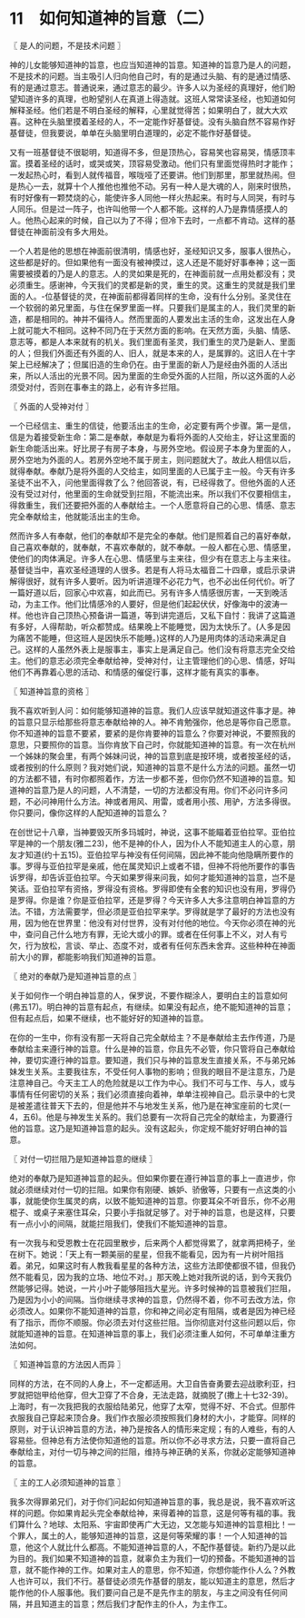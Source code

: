 # 11　如何知道神的旨意（二）



〖 是人的问题，不是技术问题 〗

神的儿女能够知道神的旨意，也应当知道神的旨意。知道神的旨意乃是人的问题，不是技术的问题。当主吸引人归向他自己时，有的是通过头脑、有的是通过情感、有的是通过意志。普通说来，通过意志的最少。许多人以为圣经的真理好，他们盼望知道许多的真理，也盼望别人在真道上得造就。这班人常常读圣经，也知道如何解释圣经。他们若是不明白圣经的解释，心里就觉得苦；如果明白了，就大大欢喜。这种在头脑里摸着圣经的人，不一定能作好基督徒。没有头脑自然不容易作好基督徒，但我要说，单单在头脑里明白道理的，必定不能作好基督徒。

又有一班基督徒不很聪明，知道得不多，但是顶热心，容易笑也容易哭，情感顶丰富。摸着圣经的话时，或哭或笑，顶容易受激动。他们只有里面觉得热时才能作；一发起热心时，看到人就传福音，喉咙哑了还要讲。他们到那里，那里就热闹。但是热心一去，就算十个人推他也推他不动。另有一种人是大魂的人，刚来时很热，有时好像有一颗焚烧的心，能使许多人同他一样火热起来。有时与人同哭，有时与人同乐。但是过一阵子，也许叫他带一个人都不能。这样的人乃是靠情感摸人的人。他热心起来的时候，自己以为了不得；但冷下去时，一点都不肯动。这样的基督徒在神面前没有多大用处。

一个人若是他的思想在神面前很清明，情感也好，圣经知识又多，服事人很热心，这些都是好的。但如果他有一面没有被神摸过，这人还是不能好好事奉神；这一面需要被摸着的乃是人的意志。人的灵如果是死的，在神面前就一点用处都没有；灵必须重生。感谢神，今天我们的灵都是新的灵，重生的灵。这重生的灵就是我们里面的人。-位基督徒的灵，在神面前都得着同样的生命，没有什么分别。圣灵住在一个软弱的弟兄里面，与住在保罗里面一样。只要我们是属主的人，我们灵里的新造，都是相同的。神并不偏待人。然而里面的人要发出主活的生命，这发出在人身上就可能大不相同。这种不同乃在于天然方面的影响。在天然方面，头脑、情感、意志等，都是人本来就有的机关。我们里面有圣灵，我们重生的灵乃是新人、里面的人；但我们外面还有外面的人、旧人，就是本来的人，是属罪的。这旧人在十字架上已经解决了；但属旧造的生命仍在。由于里面的新人乃是经由外面的人活出来，所以人活出的光景不同。因为里面的生命受外面的人拦阻，所以这外面的人必须受对付，否则在事奉主的路上，必有许多拦阻。



〖 外面的人受神对付 〗

一个已经信主、重生的信徒，他要活出主的生命，必定要有两个步骤。第一是信，信是为着接受新生命：第二是奉献，奉献是为看将外面的人交绐主，好让这里面的新生命能活出来。好比房子有房子本身，与房外空地。假设房子本身为里面的人，房外空地为外面的人。若房外空地不属于房主，则问题就大了。故此人相信以后，就得奉献。奉献乃是将外面的人交给主，如同里面的人已属于主一般。今天有许多圣徒不出不入，问他里面得救了么？他回答说，有，已经得救了。但他外面的人还没有受过对付，他里面的生命就受到拦阻，不能流出来。所以我们不仅要相信主，得救重生，我们还要把外面的人奉献给主。一个人愿意将自己的心思、情感、意志完全奉献给主，他就能活出主的生命。

然而许多人有奉献，他们的奉献却不是完全的奉献。他们是照着自己的喜好奉献，自己喜欢奉献的，就奉献，不喜欢奉献的，就不奉献。一般人都在心思、情感里，使他们的肉体满足。许多人在心思、情感里与主来往，但少有在意志上与主来往。基督徒当中，喜欢圣经道理的人很多。若是有人将马太福音二十四章，或启示录讲解得很好，就有许多人要听。因为听讲道理不必花力气，也不必出任何代价。听了一篇好道以后，回家心中欢喜，如此而已。另有许多人情感很厉害，一天到晚活动，为主工作。他们比情感冷的人要好，但是他们起起伏伏，好像海中的波涛一样。他也许自己顶热心预备讲一篇道，等到讲完道后，又私下自忖：我讲了这篇道有多好，人得帮助，听众都赞成。结果晚上不能睡觉，因为太快乐了。(人多是因为痛苦不能睡，但这班人是因快乐不能睡。)这样的人乃是用肉体的活动来满足自己。这样的人虽然外表上是服事主，事实上是满足自己。他们没有将意志完全交给主。他们的意志必须完全奉献给神，受神对付，让主管理他们的心思、情感，好叫他们不再靠着心思的活动、和情感的催促行事，这样才能有真实的事奉。



〖 知道神旨意的资格 〗

我不喜欢听到人问：如何能够知道神的旨意。我们人应该早就知道这件事才是。神的旨意只显示给那些将意志奉献给神的人。神不肯勉强你，他总是等你自己愿意。你不知道神的旨意不要紧，要紧的是你肯要神的旨意么？你要对神说，不要照我的意思，只要照你的旨意。当你肯放下自己时，你就能知道神的旨意。有一次在杭州一个姊妹的聚会里，有两个姊妹问说，神的旨意到底是按环境，或者按圣经的话，或者按别的什么原则？我对她们说，知道神的旨意不是什么方法的问题。虽然一切的方法都不错，有时你都照着作，方法一步都不差，但你仍然不知道神的旨意。知道神的旨意乃是人的问题，人不清楚，一切的方法都没有用。你们不必问许多问题，不必问神用什么方法。神或者用风、用雷，或者用小孩、用驴，方法多得很。你只要问，像你这样的人配知道神的旨意么？

在创世记十八章，当神要毁灭所多玛城时，神说，这事不能瞄着亚伯拉罕。亚伯拉罕是神的一个朋友(雅二23)，他不是神的仆人，因为仆人不能知道主人的心意，朋友才知道(约十五15)。亚伯拉罕与神没有任何间隔，因此神不能向他隐瞒所要作的事。罗得与亚伯拉罕是亲戚，他在属灵知识上或者不错，但神不将他所要作的事告诉罗得，却告诉亚伯拉罕。今天如果罗得来问我，如何才能知道神的旨意，岂不是笑话。亚伯拉罕有资挌，罗得没有资格。罗得即使有全套的知识也没有用，罗得仍是罗得。你是谁？你是亚伯拉罕，还是罗得？今天许多人大多注意明白神旨意的方法。不错，方法需要学，但必须是亚伯拉罕来学。罗得就是学了最好的方法也没有用，因为他在世界里：他没有对付世界，没有对付他的地位。今天你必须在神的光中，查问自己什么地方有罪，无论大或小的罪。或者在任何事上不义，对人有亏欠，行为放松，言谈、举止、态度不对，或者有任何东西未舍弃。这些种种在神面前大小的罪，都能影响我们知道神的旨意。



〖 绝对的奉献乃是知道神旨意的点 〗

关于如何作一个明白神旨意的人，保罗说，不要作糊涂人，要明白主的旨意如何(弗五17)。明白神的旨意有起点，有继续。如果没有起点，绝不能知道神的旨意；但有起点后，如果不继续，也不能好好的知道神的旨意。

在你的一生中，你有没有那一天将自己完全献给主？不是奉献给主去作传道，乃是奉献给主来遵行神的旨意。什么是神的旨意，你且先不必管，你只管将自己奉献给神，要切实遵行神的旨意。要知道，我们只与神的旨意发生直接关系，不与弟兄姊妹发生关系。主要我往东，不受任何人事物的影响；但我的眼目不是注意东，乃是注意神自己。今天主工人的危险就是以工作为中心。我们不可与工作、与人，或与事情有任何密切的关系；我们必须直接向着神，单单注视神自己。启示录中的七灵是被差遣往普天下去的，但是他并不与地发生关系，他乃是在神宝座前的七灵(一4，五6)。他是与神发生关系的。我们总要有一次将自己完全的献给主，为要遵行他的旨意。这乃是知道神旨意的起头。没有这起头，你定规不能好好明白神的旨意。



〖 对付一切拦阻乃是知道神旨意的继续 〗

绝对的奉献乃是知道神旨意的起头。但如果你要在遵行神旨意的事上一直进步，你就必须继续对付一切的拦阻。如果你有刚硬、嫉妒、骄傲等，只要有一点这类的小事，就能使你生属灵的病，以致不能知道神的旨意。你要耳朵不听音乐，你不必用棍子、或桌子来塞住耳朵，只要小手指就足够了。对于神的旨意，也是这样，只要有一点小小的间隔，就能拦阻我们，使我们不能知道神的旨意。

有一次我与和受恩教士在花园里散步，后来两个人都觉得累了，就拿两把椅子，坐在树下。她说：「天上有一颗美丽的星星，但我不能看见，因为有一片树叶阻挡着。弟兄，如果这时有人教我看星星的各种方法，这些方法即使都很不错，但我仍然不能看见，因为我的立场、地位不对。」那天晚上她对我所说的话，到今天我仍然能够记得。她说，一片小叶子能够阻挡大星光。许多时候神的旨意被我们拦阻，乃是因为小小的间隔。当你继续寻求神的旨意，仍然得不着，你不可去改方法，你必须改人。如果你不能知道神的旨意，你和神之间必定有阻隔，或者是因为神已经有了指示，而你不顺服。你必须去对付这些拦阻。当你彻底对付这些问题以后，你就能知道神的旨意。在知道神旨意的事上，我们必须注重人如何，不可单单注重方法如何。



〖 知道神旨意的方法因人而异 〗

同样的方法，在不同的人身上，不一定都适用。大卫自告奋勇要去迎战歌利亚，扫罗就把铠甲给他穿，但大卫穿了不合身，无法走路，就摘脱了(撒上十七32-39)。上海时，有一次我把我的衣服给陆弟兄，他穿了太窄，觉得不好、不合式。但那件衣服我自己穿起来顶合身。我们作衣服必须按照我们身材的大小，才能穿。同样的原则，对于认识神旨意的方法，神乃是按各人的情形来定规；有的人难些，有的人容易些。但神总有方法使你知道他的旨意。所以你不必寻求方法，只要一直将自己奉献给主，对付一切与神之间的拦阻，维持与神正确的关系，你就必定能够知道神的旨意。



〖 主的工人必须知道神的旨意 〗

我多次得罪弟兄们，对于你们问起如何知道神旨意的事，我总是说，我不喜欢听这样的问题。你如果肯起头完全奉献给神，来得着神的旨意，这是何等有福的事。我们算什么？地球、太阳系、宇宙即使再广大无边，又怎能与知道神的旨意相比！一个罪人，属土的人，能够知道神的旨意，这是何等荣耀的事！一个人知道神的旨意，他这个人就比什么都高。不能知道神旨意的人，不配作基督徒。新约乃是以此为目的。我们如果不知道神的旨意，就辜负主为我们一切的预备。不能知道神的旨意，就不能作神的工作。如果对主人的意思，你不知道，你想你能作仆人么？外教人也许可以，我们不行。基督徒必须先作基督的朋友，能以知道主的意思，然后才能作他的仆人服事他。我们要问自己是不是先作主的朋友，与主之间没有任何间隔，并且知道主的旨意；然后我们才配作主的仆人，为主作工。

